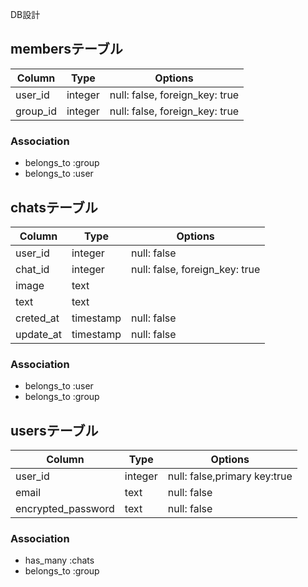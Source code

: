 DB設計

## membersテーブル

|Column|Type|Options|
|------|----|-------|
|user_id|integer|null: false, foreign_key: true|
|group_id|integer|null: false, foreign_key: true|

### Association
- belongs_to :group
- belongs_to :user

## chatsテーブル

|Column|Type|Options|
|------|----|-------|
|user_id|integer|null: false|
|chat_id|integer|null: false, foreign_key: true|
|image|text||
|text|text||
|creted_at|timestamp|null: false|
|update_at|timestamp|null: false|

### Association
- belongs_to :user
- belongs_to :group

## usersテーブル

|Column|Type|Options|
|------|----|-------|
|user_id|integer|null: false,primary key:true|
|email|text|null: false|
|encrypted_password|text|null: false|

### Association
- has_many :chats
- belongs_to :group
